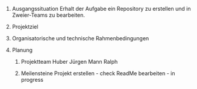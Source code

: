 1. Ausgangssituation
   	Erhalt der Aufgabe ein Repository zu erstellen und in Zweier-Teams zu bearbeiten.
		
3. Projektziel
		
4. Organisatorische und technische Rahmenbedingungen
		
5. Planung
					
	1. Projektteam
    		Huber Jürgen
    		Mann Ralph
			
	3. Meilensteine
    		Projekt erstellen - check
    		ReadMe bearbeiten - in progress
